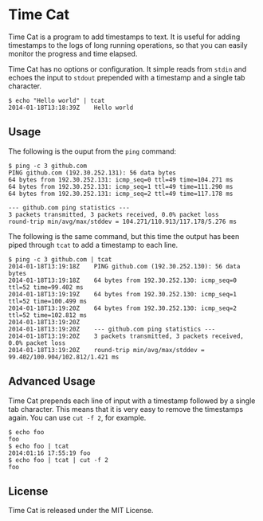 # Time Cat
Time Cat is a program to add timestamps to text. It is useful for adding timestamps to the logs of long running operations, so that you can easily monitor the progress and time elapsed.

Time Cat has no options or configuration. It simple reads from `stdin` and echoes the input to `stdout` prepended with a timestamp and a single tab character.

```
$ echo "Hello world" | tcat
2014-01-18T13:18:39Z	Hello world
```

## Usage
The following is the ouput from the `ping` command: 
```
$ ping -c 3 github.com
PING github.com (192.30.252.131): 56 data bytes
64 bytes from 192.30.252.131: icmp_seq=0 ttl=49 time=104.271 ms
64 bytes from 192.30.252.131: icmp_seq=1 ttl=49 time=111.290 ms
64 bytes from 192.30.252.131: icmp_seq=2 ttl=49 time=117.178 ms

--- github.com ping statistics ---
3 packets transmitted, 3 packets received, 0.0% packet loss
round-trip min/avg/max/stddev = 104.271/110.913/117.178/5.276 ms
```
The following is the same command, but this time the output has been piped through `tcat` to add a timestamp to each line.
```
$ ping -c 3 github.com | tcat
2014-01-18T13:19:18Z	PING github.com (192.30.252.130): 56 data bytes
2014-01-18T13:19:18Z	64 bytes from 192.30.252.130: icmp_seq=0 ttl=52 time=99.402 ms
2014-01-18T13:19:19Z	64 bytes from 192.30.252.130: icmp_seq=1 ttl=52 time=100.499 ms
2014-01-18T13:19:20Z	64 bytes from 192.30.252.130: icmp_seq=2 ttl=52 time=102.812 ms
2014-01-18T13:19:20Z
2014-01-18T13:19:20Z	--- github.com ping statistics ---
2014-01-18T13:19:20Z	3 packets transmitted, 3 packets received, 0.0% packet loss
2014-01-18T13:19:20Z	round-trip min/avg/max/stddev = 99.402/100.904/102.812/1.421 ms
```

## Advanced Usage
Time Cat prepends each line of input with a timestamp followed by a single tab character. This means that it is very easy to remove the timestamps again. You can use `cut -f 2`, for example.
```
$ echo foo
foo
$ echo foo | tcat
2014:01:16 17:55:19	foo
$ echo foo | tcat | cut -f 2
foo
```

## License
Time Cat is released under the MIT License.
